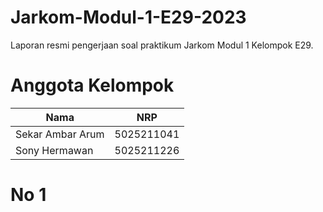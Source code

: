 # Jarkom-Modul-1-E29-2023

Laporan resmi pengerjaan soal praktikum Jarkom Modul 1 Kelompok E29.

# Anggota Kelompok
| Nama | NRP |
| --- | --- |
| Sekar Ambar Arum | 5025211041 |
| Sony Hermawan | 5025211226 |

# No 1
